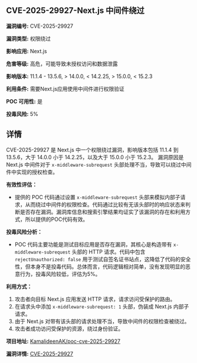 ## CVE-2025-29927-Next.js 中间件绕过

**漏洞编号:** CVE-2025-29927

**漏洞类型:** 权限绕过

**影响应用:** Next.js

**危害等级:** 高危，可能导致未授权访问和数据泄露

**影响版本:** 11.1.4 - 13.5.6, > 14.0.0, < 14.2.25, > 15.0.0, < 15.2.3

**利用条件:** 需要Next.js应用使用中间件进行权限验证

**POC 可用性:** 是

**投毒风险:** 5%

## 详情

CVE-2025-29927 是 Next.js 中一个权限绕过漏洞，影响版本包括 11.1.4 到 13.5.6，大于 14.0.0 小于 14.2.25，以及大于 15.0.0 小于 15.2.3。 漏洞原因是 Next.js 中间件对于 `x-middleware-subrequest` 头部处理不当，导致可以绕过中间件中实现的授权检查。

**有效性评估：**

*   提供的 POC 代码通过设置 `x-middleware-subrequest` 头部来模拟内部子请求，从而绕过中间件的权限检查。代码通过比较有无该头部时的响应状态来判断是否存在漏洞。漏洞库信息和搜索引擎结果均证实了该漏洞的存在和利用方式，所以提供的POC代码有效。

**投毒风险分析：**

*   POC 代码主要功能是测试目标应用是否存在漏洞，其核心是构造带有 `x-middleware-subrequest` 头部的 HTTP 请求。代码中包含 `rejectUnauthorized: false` 用于测试自签名证书站点，这降低了代码的安全性，但本身不是投毒代码。总体而言，代码逻辑相对简单，没有发现明显的恶意行为，投毒风险较低，评估为5%。

**利用方式：**

1.  攻击者向目标 Next.js 应用发送 HTTP 请求，请求访问受保护的路由。
2.  在请求头中添加 `x-middleware-subrequest: 1` 头部，伪装成 Next.js 内部子请求。
3.  由于 Next.js 对带有该头部的请求处理不当，导致中间件的权限检查被绕过。
4.  攻击者成功访问受保护的资源，绕过身份验证。

**项目地址:** [KamalideenAK/poc-cve-2025-29927](https://github.com/KamalideenAK/poc-cve-2025-29927)

**漏洞详情:** [CVE-2025-29927](https://nvd.nist.gov/vuln/detail/CVE-2025-29927)